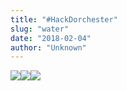 ```yaml
---
title: "#HackDorchester"
slug: "water"
date: "2018-02-04"
author: "Unknown"
---
```


![](http://images.squarespace-cdn.com/content/v1/525f99bee4b09c141b6f8b0c/1517763106047-QFIMTHVMJIYEQQ7T86BS/DSC_0478.JPG)![](http://images.squarespace-cdn.com/content/v1/525f99bee4b09c141b6f8b0c/1517762991297-YJDM45IJ9OPZ9UU9HBNZ/IMG_7897.jpg)![](http://images.squarespace-cdn.com/content/v1/525f99bee4b09c141b6f8b0c/1517763006759-WGDG052O7C6JYE0RNUPC/IMG_7756.jpg)